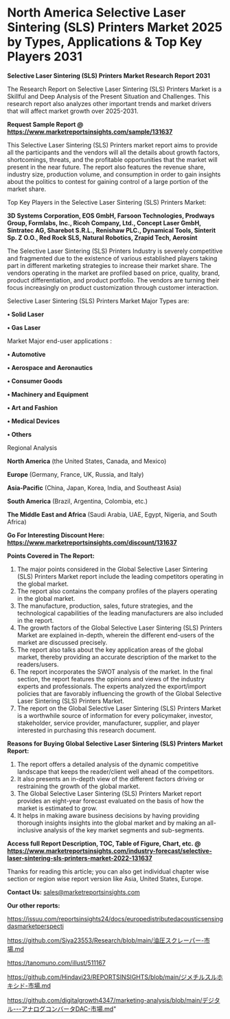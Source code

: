 # North America Selective Laser Sintering (SLS) Printers Market 2025 by Types, Applications & Top Key Players 2031

<strong>Selective Laser Sintering (SLS) Printers Market Research Report 2031</strong>

The Research Report on Selective Laser Sintering (SLS) Printers Market is a Skillful and Deep Analysis of the Present Situation and Challenges. This research report also analyzes other important trends and market drivers that will affect market growth over 2025-2031.

<strong>Request Sample Report @ <a href=https://www.marketreportsinsights.com/sample/131637>https://www.marketreportsinsights.com/sample/131637</a></strong>

This Selective Laser Sintering (SLS) Printers market report aims to provide all the participants and the vendors will all the details about growth factors, shortcomings, threats, and the profitable opportunities that the market will present in the near future. The report also features the revenue share, industry size, production volume, and consumption in order to gain insights about the politics to contest for gaining control of a large portion of the market share.

Top Key Players in the Selective Laser Sintering (SLS) Printers Market:

<strong>3D Systems Corporation, EOS GmbH, Farsoon Technologies, Prodways Group, Formlabs, Inc., Ricoh Company, Ltd., Concept Laser GmbH, Sintratec AG, Sharebot S.R.L., Renishaw PLC., Dynamical Tools, Sinterit Sp. Z O.O., Red Rock SLS, Natural Robotics, Zrapid Tech, Aerosint</strong>

The Selective Laser Sintering (SLS) Printers Industry is severely competitive and fragmented due to the existence of various established players taking part in different marketing strategies to increase their market share. The vendors operating in the market are profiled based on price, quality, brand, product differentiation, and product portfolio. The vendors are turning their focus increasingly on product customization through customer interaction.

Selective Laser Sintering (SLS) Printers Market Major Types are:

<strong>• Solid Laser

• Gas Laser</strong>

Market Major end-user applications :

<strong>• Automotive

• Aerospace and Aeronautics

• Consumer Goods

• Machinery and Equipment

• Art and Fashion

• Medical Devices

• Others</strong>

Regional Analysis

</u><strong><b>North America</b></strong> (the United States, Canada, and Mexico)

<strong><b>Europe </b></strong>(Germany, France, UK, Russia, and Italy)

<strong><b>Asia-Pacific</b></strong> (China, Japan, Korea, India, and Southeast Asia)

<strong><b>South America</b></strong> (Brazil, Argentina, Colombia, etc.)

<strong><b>The Middle East and Africa</b></strong> (Saudi Arabia, UAE, Egypt, Nigeria, and South Africa)

<strong>Go For Interesting Discount Here: <a href=https://www.marketreportsinsights.com/discount/131637>https://www.marketreportsinsights.com/discount/131637</a></strong>

<strong>Points Covered in The Report:</strong>
<ol>
  <li>The major points considered in the Global Selective Laser Sintering (SLS) Printers Market report include the leading competitors operating in the global market.</li>
  <li>The report also contains the company profiles of the players operating in the global market.</li>
  <li>The manufacture, production, sales, future strategies, and the technological capabilities of the leading manufacturers are also included in the report.</li>
  <li>The growth factors of the Global Selective Laser Sintering (SLS) Printers Market are explained in-depth, wherein the different end-users of the market are discussed precisely.</li>
  <li>The report also talks about the key application areas of the global market, thereby providing an accurate description of the market to the readers/users.</li>
  <li>The report incorporates the SWOT analysis of the market. In the final section, the report features the opinions and views of the industry experts and professionals. The experts analyzed the export/import policies that are favorably influencing the growth of the Global Selective Laser Sintering (SLS) Printers Market.</li>
  <li>The report on the Global Selective Laser Sintering (SLS) Printers Market is a worthwhile source of information for every policymaker, investor, stakeholder, service provider, manufacturer, supplier, and player interested in purchasing this research document.</li>
</ol>
<strong>Reasons for Buying Global Selective Laser Sintering (SLS) Printers Market Report:</strong>

<ol>
  <li>The report offers a detailed analysis of the dynamic competitive landscape that keeps the reader/client well ahead of the competitors.</li>
  <li>It also presents an in-depth view of the different factors driving or restraining the growth of the global market.</li>
  <li>The Global Selective Laser Sintering (SLS) Printers Market report provides an eight-year forecast evaluated on the basis of how the market is estimated to grow.</li>
  <li>It helps in making aware business decisions by having providing thorough insights insights into the global market and by making an all-inclusive analysis of the key market segments and sub-segments.</li>
</ol>
<strong>Access full Report Description, TOC, Table of Figure, Chart, etc. @ <a href=https://www.marketreportsinsights.com/industry-forecast/selective-laser-sintering-sls-printers-market-2022-131637>https://www.marketreportsinsights.com/industry-forecast/selective-laser-sintering-sls-printers-market-2022-131637</a></strong>


Thanks for reading this article; you can also get individual chapter wise section or region wise report version like Asia, United States, Europe.

<strong>Contact Us:</strong>
sales@marketreportsinsights.com

<strong>Our other reports:</strong>

<a href=https://issuu.com/reportsinsights24/docs/europedistributedacousticsensingdasmarketperspecti>https://issuu.com/reportsinsights24/docs/europedistributedacousticsensingdasmarketperspecti</a>

<a href=https://github.com/Siya23553/Research/blob/main/油圧スクレーパー-市場.md>https://github.com/Siya23553/Research/blob/main/油圧スクレーパー-市場.md</a>

<a href=https://tanomuno.com/illust/511167>https://tanomuno.com/illust/511167</a>

<a href=https://github.com/Hindavi23/REPORTSINSIGHTS/blob/main/ジメチルスルホキシド-市場.md>https://github.com/Hindavi23/REPORTSINSIGHTS/blob/main/ジメチルスルホキシド-市場.md</a>

<a href=https://github.com/digitalgrowth4347/marketing-analysis/blob/main/デジタル---アナログコンバータDAC-市場.md>https://github.com/digitalgrowth4347/marketing-analysis/blob/main/デジタル---アナログコンバータDAC-市場.md</a>"
